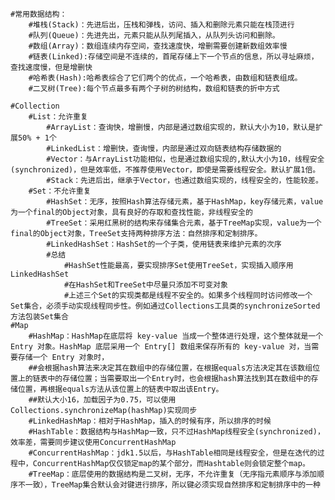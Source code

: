 

	#常用数据结构：
		#堆栈(Stack)：先进后出，压栈和弹栈，访问、插入和删除元素只能在栈顶进行
		#队列(Queue)：先进先出，元素只能从队列尾插入，从队列头访问和删除。
		#数组(Array)：数组连续内存空间，查找速度快，增删需要创建新数组效率慢
		#链表(Linked):存储空间是不连续的，首尾存储上下一个节点的信息，所以寻址麻烦，查找速度慢，但是增删快
		#哈希表(Hash):哈希表综合了它们两个的优点，一个哈希表，由数组和链表组成。
		#二叉树(Tree):每个节点最多有两个子树的树结构，数组和链表的折中方式
		
	#Collection
		#List：允许重复
			#ArrayList：查询快，增删慢，内部是通过数组实现的，默认大小为10，默认是扩展50% + 1个
			#LinkedList：增删快，查询慢，内部是通过双向链表结构存储数据的
			#Vector：与ArrayList功能相似，也是通过数组实现的,默认大小为10，线程安全(synchronized)，但是效率低，不推荐使用Vector，即使是需要线程安全。默认扩展1倍。
			#Stack：先进后出，继承于Vector，也通过数组实现的，线程安全的，性能较差。
		#Set：不允许重复
			#HashSet：无序，按照Hash算法存储元素，基于HashMap，key存储元素，value为一个final的Object对象，具有良好的存取和查找性能，非线程安全的
			#TreeSet：采用红黑树的结构来存储集合元素，基于TreeMap实现，value为一个final的Object对象，TreeSet支持两种排序方法：自然排序和定制排序。
			#LinkedHashSet：HashSet的一个子类，使用链表来维护元素的次序
			#总结
				#HashSet性能最高，要实现排序Set使用TreeSet，实现插入顺序用LinkedHashSet
				#在HashSet和TreeSet中尽量只添加不可变对象
				#上述三个Set的实现类都是线程不安全的。如果多个线程同时访问修改一个Set集合，必须手动实现线程同步性。例如通过Collections工具类的synchronizeSorted方法包装Set集合
	#Map
		#HashMap：HashMap在底层将 key-value 当成一个整体进行处理，这个整体就是一个 Entry 对象。HashMap 底层采用一个 Entry[] 数组来保存所有的 key-value 对，当需要存储一个 Entry 对象时，
		##会根据hash算法来决定其在数组中的存储位置，在根据equals方法决定其在该数组位置上的链表中的存储位置；当需要取出一个Entry时，也会根据hash算法找到其在数组中的存储位置，再根据equals方法从该位置上的链表中取出该Entry。
		##默认大小16，加载因子为0.75，可以使用Collections.synchronizeMap(hashMap)实现同步
		#LinkedHashMap：相对于HashMap，插入的时候有序，所以排序的时候
		#HashTable：数据结构与HashMap一致，只不过HashMap线程安全(synchronized)，效率差，需要同步建议使用ConcurrentHashMap
		#ConcurrentHashMap：jdk1.5以后，与HashTable相同是线程安全，但是在迭代的过程中，ConcurrentHashMap仅仅锁定map的某个部分，而Hashtable则会锁定整个map。
		#TreeMap：底层使用的数据结构是二叉树，无序，不允许重复（无序指元素顺序与添加顺序不一致），TreeMap集合默认会对键进行排序，所以键必须实现自然排序和定制排序中的一种 
